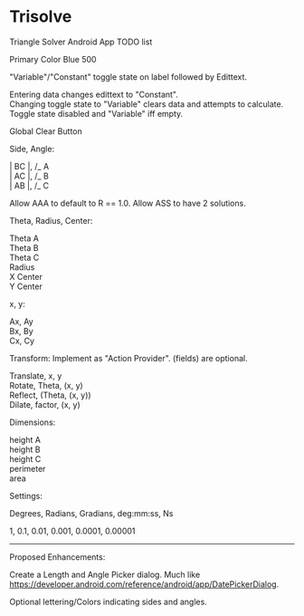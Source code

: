 # Trisolve
Triangle Solver Android App TODO list  


Primary Color Blue 500

"Variable"/"Constant" toggle state on label followed by Edittext.  

Entering data changes edittext to "Constant".  
Changing toggle state to "Variable" clears data and attempts to calculate.  
Toggle state disabled and "Variable" iff empty.  


Global Clear Button  


Side, Angle:  

| BC |, /_ A  
| AC |, /_ B  
| AB |, /_ C  

Allow AAA to default to R == 1.0.
Allow ASS to have 2 solutions.

Theta, Radius, Center:  

Theta A  
Theta B  
Theta C  
Radius  
X Center  
Y Center  


x, y:  

Ax, Ay  
Bx, By  
Cx, Cy  


Transform:  Implement as "Action Provider". (fields) are optional.

Translate, x, y  
Rotate, Theta, (x, y)  
Reflect, (Theta, (x, y))  
Dilate, factor, (x, y)  


Dimensions:  

height A  
height B  
height C  
perimeter  
area  


Settings:  

Degrees, Radians, Gradians, deg:mm:ss, Ns

1, 0.1, 0.01, 0.001, 0.0001, 0.00001  

----

Proposed Enhancements:

Create a Length and Angle Picker dialog.  Much like https://developer.android.com/reference/android/app/DatePickerDialog.

Optional lettering/Colors indicating sides and angles.


